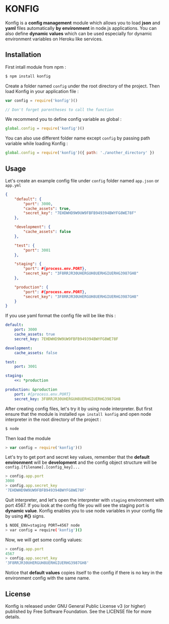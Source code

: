 KONFIG
======
Konfig is a **config management** module which allows you to load **json** and **yaml** files automatically **by environment** in node.js applications. You can also define **dynamic values** which can be used especially for dynamic environment variables on Heroku like services.

## Installation
First intall module from npm :
```bash
$ npm install konfig
```
Create a folder named ```config``` under the root directory of the project. Then load Konfig in your application file :
```javascript
var config = require('konfig')()

// Don't forget parentheses to call the function
```

We recommend you to define config variable as global :
```javascript
global.config = require('konfig')()
```

You can also use different folder name except ```config``` by passing path variable while loading Konfig :
```javascript
global.config = require('konfig')({ path: './another_directory' })
```

## Usage

Let's create an example config file under ```config``` folder named ```app.json``` or ```app.yml```

```json
{
    "default": {
        "port": 3000,
        "cache_assets": true,
        "secret_key": "7EHDWHD9W9UW9FBFB949394BWYFG8WE78F"
    },

    "development": {
        "cache_assets": false
    },

    "test": {
        "port": 3001
    },

    "staging": {
        "port": #{process.env.PORT},
        "secret_key": "3F8RRJR30UHERGUH8UERHGIUERHG3987GH8"
    },

    "production": {
        "port": #{process.env.PORT},
        "secret_key": "3F8RRJR30UHERGUH8UERHGIUERHG3987GH8"
    }
}
```

If you use yaml format the config file will be like this :

```yaml
default:
    port: 3000
    cache_assets: true
    secret_key: 7EHDWHD9W9UW9FBFB949394BWYFG8WE78F

development:
    cache_assets: false

test:
    port: 3001

staging:
    <<: *production

production: &production
    port: #{process.env.PORT}
    secret_key: 3F8RRJR30UHERGUH8UERHGIUERHG3987GH8

```

After creating config files, let's try it by using node interpreter. But first ensure that the module is installed ```npm install konfig``` and open node interpreter in the root directory of the project :

```bash
$ node
```
Then load the module
```javascript
> var config = require('konfig')()
```
Let's try to get port and secret key values, remember that the **default environment** will be **development** and the config object structure will be ```config.[filename].[config_key]...```
```javascript
> config.app.port
3000
> config.app.secret_key
'7EHDWHD9W9UW9FBFB949394BWYFG8WE78F'
```
Quit interpreter, and let's open the interpreter with ```staging``` environment with port 4567. If you look at the config file you will see the staging port is **dynamic value**. Konfig enables you to use node variables in your config file by using **#{}** signs.
```bash
$ NODE_ENV=staging PORT=4567 node
> var config = require('konfig')()
```
Now, we will get some config values:
```javascript
> config.app.port
4567
> config.app.secret_key
'3F8RRJR30UHERGUH8UERHGIUERHG3987GH8'
```

Notice that **default values** copies itself to the config if there is no key in the environment config with the same name.

## License
Konfig is released under GNU General Public License v3 (or higher) published by Free Software Foundation. See the LICENSE file for more details.